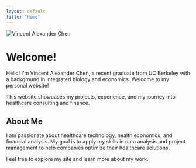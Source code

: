 ```yaml
---
layout: default
title: "Home"
---
```


<div class="container">
    <div class="left-column">
        <img src="{{ '/assets/images/profile.jpg' | relative_url }}" alt="Vincent Alexander Chen" class="profile-img">
    </div>
    <div class="right-column">
        <h1>Welcome!</h1>
        <p>Hello! I'm Vincent Alexander Chen, a recent graduate from UC Berkeley with a background in integrated biology and economics. Welcome to my personal website!</p>
    </div>
</div>
This website showcases my projects, experience, and my journey into healthcare consulting and finance.

## About Me
I am passionate about healthcare technology, health economics, and financial analysis. My goal is to apply my skills in data analysis and project management to help companies optimize their healthcare solutions.

Feel free to explore my site and learn more about my work.
